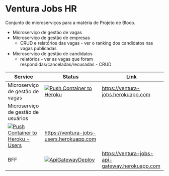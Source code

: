 # Ventura Jobs HR
Conjunto de microserviços para a matéria de Projeto de Bloco.
 - Microserviço de gestão de vagas
 - Microserviço de gestão de empresas
   - CRUD e relatórios das vagas - ver o ranking dos candidatos nas vagas publicadas
 - Microserviço de gestão de candidatos
   - relatórios - ver as vagas que foram respondidas/canceladas/recusadas - CRUD

| Service | Status | Link |
|---------|--------|------|
| Microserviço de gestão de vagas | [![Push Container to Heroku](https://github.com/marcosscampos/VenturaJobsHR-Api/actions/workflows/jobs-posting.yml/badge.svg)](https://github.com/marcosscampos/VenturaJobsHR-Api/actions/workflows/jobs-posting.yml) | https://ventura-jobs.herokuapp.com |
| Microserviço de gestão de usuários | 
[![Push Container to Heroku - Users](https://github.com/marcosscampos/VenturaJobsHR-Api/actions/workflows/users.yml/badge.svg)](https://github.com/marcosscampos/VenturaJobsHR-Api/actions/workflows/users.yml) | https://ventura-jobs-users.herokuapp.com |
| BFF | [![ApiGatewayDeploy](https://github.com/marcosscampos/VenturaJobsHR-Api/actions/workflows/api-gateway.yml/badge.svg)](https://github.com/marcosscampos/VenturaJobsHR-Api/actions/workflows/api-gateway.yml) | https://ventura-jobs-api-gateway.herokuapp.com |
